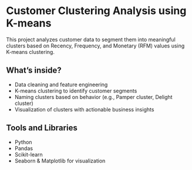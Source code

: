 # Customer Clustering Analysis using K-means

This project analyzes customer data to segment them into meaningful clusters based on Recency, Frequency, and Monetary (RFM) values using K-means clustering.

## What’s inside?
- Data cleaning and feature engineering
- K-means clustering to identify customer segments
- Naming clusters based on behavior (e.g., Pamper cluster, Delight cluster)
- Visualization of clusters with actionable business insights

## Tools and Libraries
- Python
- Pandas
- Scikit-learn
- Seaborn & Matplotlib for visualization




